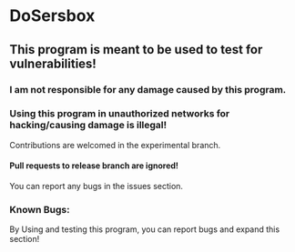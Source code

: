 # DoSersbox
## This program is meant to be used to test for vulnerabilities!
### I am not responsible for any damage caused by this program. 
### Using this program in unauthorized networks for hacking/causing damage is illegal!

Contributions are welcomed in the experimental branch.

#### Pull requests to release branch are ignored!

You can report any bugs in the issues section.


### Known Bugs:

By Using and testing this program, you can report bugs and expand this section!


